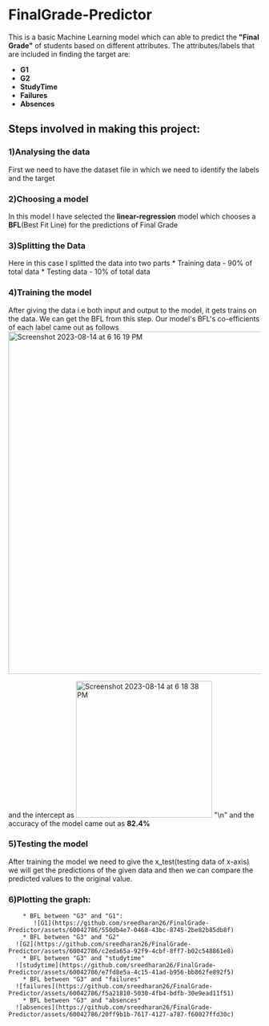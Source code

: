 # FinalGrade-Predictor
This is a basic Machine Learning model which can able to predict the **"Final Grade"** of students based on different attributes.
The attributes/labels that are included in finding the target are:
  * **G1**
  * **G2**
  * **StudyTime**
  * **Failures**
  * **Absences**
## Steps involved in making this project:
  ### 1)Analysing the data
  First we need to have the dataset file in which we need to identify the labels and the target
  ### 2)Choosing a model
  In this model I have selected the **linear-regression** model which chooses a **BFL**(Best Fit Line) for the predictions of Final Grade
  ### 3)Splitting the Data
  Here in this case I splitted the data into two parts 
    * Training data - 90% of total data
    * Testing data - 10% of total data
  ### 4)Training the model
  After giving the data i.e both input and output to the model, it gets trains on the data.
  We can get the BFL from this step.
  Our model's BFL's co-efficients of each label came out as follows
  <img width="682" alt="Screenshot 2023-08-14 at 6 16 19 PM" src="https://github.com/sreedharan26/FinalGrade-Predictor/assets/60042786/99a89c97-53fc-4317-8fc9-e6c8173c7377">
  
  and the intercept as 
  <img width="272" alt="Screenshot 2023-08-14 at 6 18 38 PM" src="https://github.com/sreedharan26/FinalGrade-Predictor/assets/60042786/263e6b28-8736-463b-af1d-6a00736a03b7">
  "\n"
  and the accuracy of the model came out as **82.4%**
  ### 5)Testing the model
  After training the model we need to give the x_test(testing data of x-axis) we will get the predictions of the given data and then we can compare the predicted values to the original value.
  ### 6)Plotting the graph:
  
        * BFL between "G3" and "G1":
           ![G1](https://github.com/sreedharan26/FinalGrade-Predictor/assets/60042786/550db4e7-0468-43bc-8745-2be82b85db8f)
        * BFL between "G3" and "G2"
      ![G2](https://github.com/sreedharan26/FinalGrade-Predictor/assets/60042786/c2eda65a-92f9-4cbf-8ff7-b02c548861e8)
        * BFL between "G3" and "studytime"
      ![studytime](https://github.com/sreedharan26/FinalGrade-Predictor/assets/60042786/e7fd8e5a-4c15-41ad-b956-bb862fe892f5)
        * BFL between "G3" and "failures"
      ![failures](https://github.com/sreedharan26/FinalGrade-Predictor/assets/60042786/f5a21810-5030-4fb4-bdfb-30e9ead11f51)
        * BFL between "G3" and "absences"
      ![absences](https://github.com/sreedharan26/FinalGrade-Predictor/assets/60042786/20ff9b1b-7617-4127-a787-f60027ffd30c)

    
